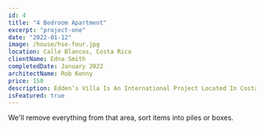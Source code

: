 ```yaml
---
id: 4
title: "4 Bedroom Apartment"
excerpt: "project-one"
date: "2022-01-12"
image: /house/hse-four.jpg
location: Calle Blancos, Costa Rica
clientName: Edna Smith
completedDate: January 2022
architectName: Rob Kenny
price: 150
description: Edden’s Villa Is An International Project Located In Costa Rica. It Has Various Different Levels, Whom Are Embedded Into The Unevenness Of The Terrain. This Project Seeks To Integrate Passive Strategies For Energy Saving, Such As The Inclusion Of As Much Natural Light As Possible As Well As Having Green Roofs With Lots Of Vegetation In Them. <br/> The Geometry Of This House Combines Design With Nature Into The Structure Of The House, Which Makes It Unique Amongst Other Neighboring Places.
isFeatured: true
---
```


We'll remove everything from that area, sort items into piles or boxes.

